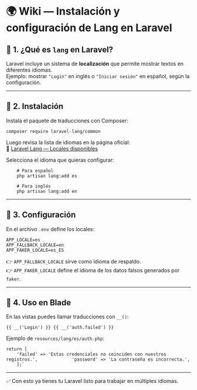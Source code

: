 # 🌍 Wiki — Instalación y configuración de Lang en Laravel

## 📌 1. ¿Qué es `lang` en Laravel?

Laravel incluye un sistema de **localización** que permite mostrar textos en diferentes idiomas.  
Ejemplo: mostrar `"Login"` en inglés o `"Iniciar sesión"` en español, según la configuración.

---

## 📌 2. Instalación

Instala el paquete de traducciones con Composer:
```
composer require laravel-lang/common
```
Luego revisa la lista de idiomas en la página oficial:  
🔗 [Laravel Lang — Locales disponibles](https://laravel-lang.com/available-locales-list.html#lists-available-locales-so)

Selecciona el idioma que quieras configurar:
```
	# Para español 
	php artisan lang:add es  
	
	# Para inglés 
	php artisan lang:add en
```
---

## 📌 3. Configuración

En el archivo `.env` define los locales:

```
APP_LOCALE=es 
APP_FALLBACK_LOCALE=en 
APP_FAKER_LOCALE=es_ES
```

👉 `APP_FALLBACK_LOCALE` sirve como idioma de respaldo.  
👉 `APP_FAKER_LOCALE` define el idioma de los datos falsos generados por `faker`.

---

## 📌 4. Uso en Blade

En las vistas puedes llamar traducciones con `__()`:

`{{ __('Login') }} {{ __('auth.failed') }}`

Ejemplo de `resources/lang/es/auth.php`:

```
return [     
	'failed' => 'Estas credenciales no coinciden con nuestros registros.',             'password' => 'La contraseña es incorrecta.', 
	];`
```
---

✅ Con esto ya tienes tu Laravel listo para trabajar en múltiples idiomas.